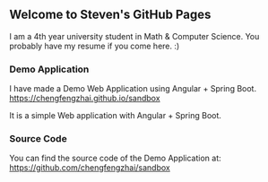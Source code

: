 ## Welcome to Steven's GitHub Pages

I am a 4th year university student in Math & Computer Science. You probably have my resume if you come here. :)

### Demo Application

I have made a Demo Web Application using Angular + Spring Boot.
https://chengfengzhai.github.io/sandbox

It is a simple Web application with Angular + Spring Boot. 

### Source Code
You can find the source code of the Demo Application at:
https://github.com/chengfengzhai/sandbox
